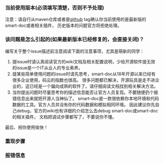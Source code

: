 ### 当前使用版本(必须填写清楚，否则不予处理)
注意：请自行从maven仓库或者是[github](https://github.com/smart-doc-group/smart-doc) tag确认你当前使用的是最新版的smart-doc或者相关插件，
历史版本的问题官方将拒绝处理。

### 该问题是怎么引起的(如果最新版本已经修复的，会直接关闭)？
编写关于整个issue描述前注意阅读下面的注意事项，尤其是萌新的同学：
1. 提issue时请认真阅读官方的wiki文档及相关配置说明，少给开源软件提无效的issue是一个IT从业人的专业素养。
2. 提某些简单使用问题的issue时请先思考，smart-doc从18年开源以来已经有很多企业使用，码云的指数也很高。
   很多问题都已解决，开源玩具是走不进企业的，这已经是一个偏向成熟的软件了。请仔细阅读文档找到相关解决方法。
3. 当你提出问题时尽量思考你的描述信息能否让官方人员复现。不要随便扔个报错信息出来就把开源人当神仙了。
   smart-doc是一款很依赖你本地环境和代码数据的工具。官方人员并没有你的代码数据和模拟相同环境。
   因此建议你先自己debug，官方的wiki也有详细的介绍怎么去debug smart-doc或smart-doc的相关插件，
   文档把调试步骤都写了，不要说你不懂。
   
  最后、祝你使用愉快！
### 重现步骤


### 报错信息